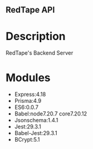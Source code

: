 ## RedTape API

# Description
RedTape's Backend Server

# Modules
- Express:4.18
- Prisma:4.9
- ES6:0.0.7
- Babel:node7.20.7 core7.20.12
- Jsonschema:1.4.1
- Jest:29.3.1
- Babel-Jest:29.3.1
- BCrypt:5.1
